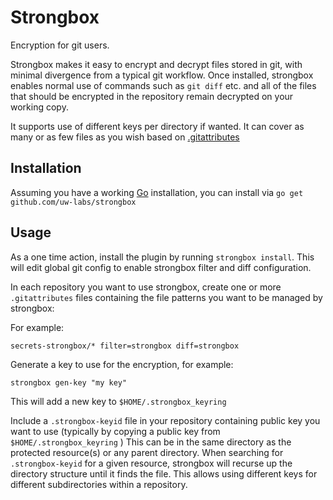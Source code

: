 # Strongbox

Encryption for git users.

Strongbox makes it easy to encrypt and decrypt files stored in git, with minimal divergence from a typical git workflow.  Once installed, strongbox enables normal use of commands such as `git diff` etc. and all of the files that should be encrypted in the repository remain decrypted on your working copy.

It supports use of different keys per directory if wanted.  It can cover as many or as few files as you wish based on [.gitattributes](https://www.git-scm.com/docs/gitattributes)

## Installation

Assuming you have a working [Go](https://golang.org) installation, you can install via `go get github.com/uw-labs/strongbox`

## Usage

As a one time action, install the plugin by running `strongbox install`. This will edit global git config to enable strongbox filter and diff configuration.

In each repository you want to use strongbox, create one or more `.gitattributes` files containing the file patterns you want to be managed by strongbox:

For example:
```
secrets-strongbox/* filter=strongbox diff=strongbox
```

Generate a key to use for the encryption, for example:

```
strongbox gen-key "my key"
```
This will add a new key to `$HOME/.strongbox_keyring`

Include a `.strongbox-keyid` file in your repository containing public key you want to use (typically by copying a public key from `$HOME/.strongbox_keyring` )  This can be in the same directory as the protected resource(s) or any parent directory.   When searching for `.strongbox-keyid` for a given resource, strongbox will recurse up the directory structure until it finds the file.  This allows using different keys for different subdirectories within a repository.

